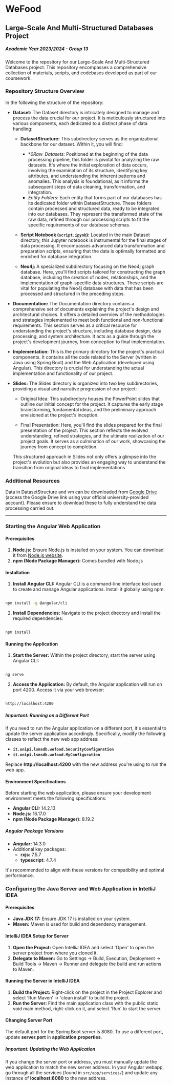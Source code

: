 # WeFood

## Large-Scale And Multi-Structured Databases Project
##### Academic Year 2023/2024 - Group 13

Welcome to the repository for our Large-Scale And Multi-Structured Databases project. This repository encompasses a comprehensive collection of materials, scripts, and codebases developed as part of our coursework.

### Repository Structure Overview

In the following the structure of the repository:

-   **Dataset:** The Dataset directory is intricately designed to manage and process the data crucial for our project. It is meticulously structured into various components, each dedicated to a distinct phase of data handling:

    -    **DatasetStructure:** This subdirectory serves as the organizational backbone for our dataset. Within it, you will find:
            - **0Raw_Datasets:* Positioned at the beginning of the data processing pipeline, this folder is pivotal for analyzing the raw datasets. It's where the initial exploration of data occurs, involving the examination of its structure, identifying key attributes, and understanding the inherent patterns and anomalies. This analysis is foundational, as it informs the subsequent steps of data cleaning, transformation, and integration.
            - *Entity Folders:* Each entity that forms part of our databases has its dedicated folder within DatasetStructure. These folders contain processed and structured data, ready to be integrated into our databases. They represent the transformed state of the raw data, refined through our processing scripts to fit the specific requirements of our database schemas.
    
    -   **Script Notebook (`script.ipynb`):** Located in the main Dataset directory, this Jupyter notebook is instrumental for the final stages of data processing. It encompasses advanced data transformation and preparation scripts, ensuring that the data is optimally formatted and enriched for database integration.

    -   **Neo4j:** A specialized subdirectory focusing on the Neo4j graph database. Here, you'll find scripts tailored for constructing the graph database, including the creation of nodes, relationships, and the implementation of graph-specific data structures. These scripts are vital for populating the Neo4j database with data that has been processed and structured in the preceding steps.

-   **Documentation:** The Documentation directory contains a comprehensive set of documents explaining the project's design and architectural choices. It offers a detailed overview of the methodologies and strategies implemented to meet both functional and non-functional requirements. This section serves as a critical resource for understanding the project's structure, including database design, data processing, and system architecture. It acts as a guide through the project's development journey, from conception to final implementation.

-   **Implementation:** This is the primary directory for the project's practical components. It contains all the code related to the Server (written in Java using Spring Boot) and the Web Application (developed using Angular). This directory is crucial for understanding the actual implementation and functionality of our project.

-   **Slides:** The Slides directory is organized into two key subdirectories, providing a visual and narrative progression of our project:

    -   Original Idea: This subdirectory houses the PowerPoint slides that outline our initial concept for the project. It captures the early stage brainstorming, fundamental ideas, and the preliminary approach envisioned at the project's inception.

    -   Final Presentation: Here, you'll find the slides prepared for the final presentation of the project. This section reflects the evolved understanding, refined strategies, and the ultimate realization of our project goals. It serves as a culmination of our work, showcasing the journey from concept to completion.

    This structured approach in Slides not only offers a glimpse into the project's evolution but also provides an engaging way to understand the transition from original ideas to final implementations

### Additional Resources
Data in DatasetStructure and vm can be downloaded from [Google Drive](https://drive.google.com/drive/folders/0AFJxQDWAEcpQUk9PVA) (access the Google Drive link using your official university-provided account). Please ensure to download these to fully understand the data processing carried out.


****

### Starting the Angular Web Application

#### Prerequisites

1.  **Node.js:** Ensure Node.js is installed on your system. You can download it from [Node.js website](https://nodejs.org/en).
2.  **npm (Node Package Manager):** Comes bundled with Node.js

#### Installation
1.  **Install Angular CLI:** Angular CLI is a command-line interface tool used to create and manage Angular applications. Install it globally using npm: 

``` Bash

npm install -g @angular/cli
```

2.  **Install Dependencies:** Navigate to the project directory and install the required dependencies: 

``` Bash

npm install
```

#### Running the Application
1.  **Start the Server:** Within the project directory, start the server using Angular CLI:

``` Bash

ng serve
``` 
2.  **Access the Application:** By default, the Angular application will run on port 4200. Access it via your web browser:
``` Bash

http://localhost:4200
```

##### Important: Running on a Different Port

If you need to run the Angular application on a different port, it's essential to update the server application accordingly. Specifically, modify the following classes to reflect the new web app address:

-   **`it.unipi.lsmsdb.wefood.SecurityConfiguration`**
-   **`it.unipi.lsmsdb.wefood.MyConfiguration`**

Replace **http://localhost:4200** with the new address you're using to run the web app.

#### Environment Specifications

Before starting the web application, please ensure your development environment meets the following specifications:

-   **Angular CLI:** 14.2.13
-   **Node.js:** 16.17.0
-   **npm (Node Package Manager):** 8.19.2

##### Angular Package Versions

-   **Angular:** 14.3.0
-   Additional key packages:
    -   **rxjs:** 7.5.7
    -   **typescript:** 4.7.4

It's recommended to align with these versions for compatibility and optimal performance.

### Configuring the Java Server and Web Application in IntelliJ IDEA

#### Prerequisites

-   **Java JDK 17:** Ensure JDK 17 is installed on your system.
-   **Maven:** Maven is used for build and dependency management.

#### IntelliJ IDEA Setup for Server

1.  **Open the Project:** Open IntelliJ IDEA and select 'Open' to open the server project from where you cloned it.
2.  **Delegate to Maven:** Go to Settings → Build, Execution, Deployment → Build Tools → Maven → Runner and delegate the build and run actions to Maven.

#### Running the Server in IntelliJ IDEA
1.  **Build the Project:** Right-click on the project in the Project Explorer and select 'Run Maven' → 'clean install' to build the project.
2.  **Run the Server:** Find the main application class with the public static void main method, right-click on it, and select 'Run' to start the server.

#### Changing Server Port
The default port for the Spring Boot server is 8080. To use a different port, update **server.port** in **application.properties**.

##### Important: Updating the Web Application

If you change the server port or address, you must manually update the web application to match the new server address. In your Angular webapp, go through all the services (found in `src/app/services/`) and update any instance of **localhost:8080** to the new address.